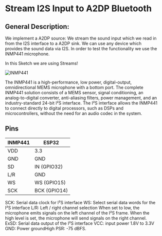 
# Stream I2S Input to A2DP Bluetooth

## General Description:
We implement a A2DP source: We stream the sound input which we read in from the I2S interface to a A2DP sink. We can use any device which provides the sound data via I2S. In order to test the functionality we use the INMP441 microphone.

In this Sketch we are using Streams!

![INMP441](https://pschatzmann.github.io/arduino-audio-tools/resources/inmp441.jpeg)

The INMP441 is a high-performance, low power, digital-output, omnidirectional MEMS microphone with a bottom port. The complete INMP441 solution consists of a MEMS sensor, signal conditioning, an analog-to-digital converter, anti-aliasing filters, power management, and an industry-standard 24-bit I²S interface. The I²S interface allows the INMP441 to connect directly to digital processors, such as DSPs and microcontrollers, without the need for an audio codec in the system.

## Pins
 
| INMP441 |  ESP32
| --------| ---------------
| VDD     |  3.3
| GND     |  GND
| SD      |  IN (GPIO32)
| L/R     |  GND
| WS      |  WS (GPIO15)
| SCK     |  BCK (GPIO14)


SCK: Serial data clock for I²S interface
WS: Select serial data words for the I²S interface
L/R: Left / right channel selection
        When set to low, the microphone emits signals on the left channel of the I²S frame.
        When the high level is set, the microphone will send signals on the right channel.
ExSD: Serial data output of the I²S interface
VCC: input power 1.8V to 3.3V
GND: Power groundHigh PSR: -75 dBFS.

